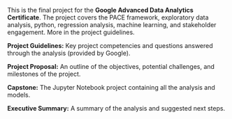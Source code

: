 This is the final project for the **Google Advanced Data Analytics Certificate**. The project covers the PACE framework, exploratory data analysis, python, regression analysis, machine learning, and stakeholder engagement. More in the project guidelines.

**Project Guidelines:** Key project competencies and questions answered through the analysis (provided by Google).

**Project Proposal:** An outline of the objectives, potential challenges, and milestones of the project.

**Capstone:** The Jupyter Notebook project containing all the analysis and models.

**Executive Summary:** A summary of the analysis and suggested next steps.
